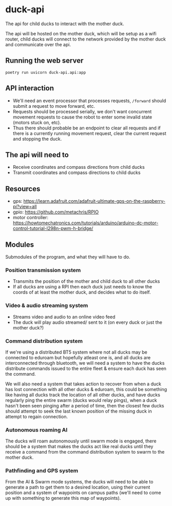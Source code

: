 # duck-api

The api for child ducks to interact with the mother duck.

The api will be hosted on the mother duck, which will be setup as a wifi router,
child ducks will connect to the network provided by the mother duck and
communicate over the api.

## Running the web server

``` shell
poetry run uvicorn duck-api.api:app
```

## API interaction

- We'll need an event processor that processes requests, `/forward` should
  submit a request to move forward, etc.
- Requests should be processed serially, we don't want concurrent movement
  requests to cause the robot to enter some invalid state (motors stuck on,
  etc).
- Thus there should probable be an endpoint to clear all requests and if there
  is a currently running movement request, clear the current request and
  stopping the duck.

## The api will need to
- Receive coordinates and compass directions from child ducks
- Transmit coordinates and compass directions to child ducks

## Resources
- gps:
  https://learn.adafruit.com/adafruit-ultimate-gps-on-the-raspberry-pi?view=all
- gpio: https://github.com/metachris/RPIO
- motor controller:
  https://howtomechatronics.com/tutorials/arduino/arduino-dc-motor-control-tutorial-l298n-pwm-h-bridge/

## Modules
Submodules of the program, and what they will have to do.

### Position transmission system
- Transmits the position of the mother and child duck to all other ducks
- If all ducks are using a RPI then each duck just needs to know the coords of
  at least the mother duck, and decides what to do itself.

### Video & audio streaming system
- Streams video and audio to an online video feed
- The duck will play audio streamed/ sent to it (on every duck or just the
  mother duck?)

### Command distribution system
If we're using a distributed BT5 system where not all ducks may be connected to
eduroam but hopefully atleast one is, and all ducks are interconnected through
bluetooth, we will need a system to have the ducks distribute commands issued
to the entire fleet & ensure each duck has seen the command.

We will also need a system that takes action to recover from when a duck has
lost connection with all other ducks & eduroam, this could be something like
having all ducks track the location of all other ducks, and have ducks regularly
ping the entire swarm (ducks would relay pings), when a duck hasn't been seen
pinging after a period of time, then the closest few ducks should attempt to
seek the last known position of the missing duck in attempt to regain
connection.

### Autonomous roaming AI
The ducks will roam autonomously until swarm mode is engaged, there should be a
system that makes the ducks act like real ducks until they receive a command
from the command distribution system to swarm to the mother duck.

### Pathfinding and GPS system
From the AI & Swarm mode systems, the ducks will need to be able to generate a
path to get them to a desired location, using their current position and a
system of waypoints on campus paths (we'll need to come up with something to
generate this map of waypoints).


